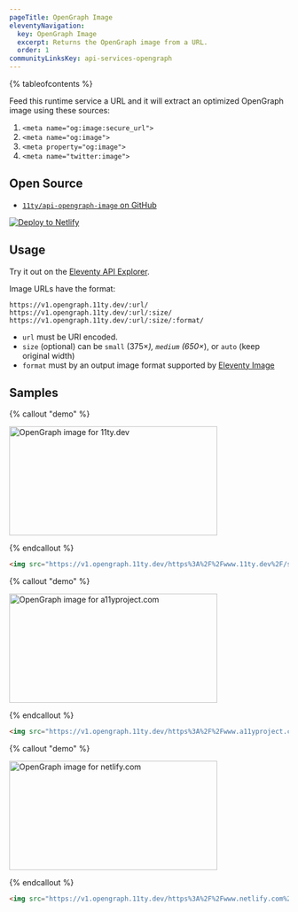 ```yaml
---
pageTitle: OpenGraph Image
eleventyNavigation:
  key: OpenGraph Image
  excerpt: Returns the OpenGraph image from a URL.
  order: 1
communityLinksKey: api-services-opengraph
---
```

{% tableofcontents %}

Feed this runtime service a URL and it will extract an optimized OpenGraph image using these sources:

1. `<meta name="og:image:secure_url">`
1. `<meta name="og:image">`
1. `<meta property="og:image">`
1. `<meta name="twitter:image">`

## Open Source

* [`11ty/api-opengraph-image` on GitHub](https://github.com/11ty/api-opengraph-image)

<a href="https://app.netlify.com/start/deploy?repository=https://github.com/11ty/api-opengraph-image" class="elv-externalexempt"><img src="https://www.netlify.com/img/deploy/button.svg" alt="Deploy to Netlify"></a>

## Usage

Try it out on the [Eleventy API Explorer](https://api-explorer.11ty.dev/).

Image URLs have the format:

```
https://v1.opengraph.11ty.dev/:url/
https://v1.opengraph.11ty.dev/:url/:size/
https://v1.opengraph.11ty.dev/:url/:size/:format/
```

* `url` must be URI encoded.
* `size` (optional) can be `small` (375×_), `medium` (650×_), or `auto` (keep original width)
* `format` must by an output image format supported by [Eleventy Image](https://www.11ty.dev/docs/plugins/image/)


## Samples

{% callout "demo" %}

<img src="https://v1.opengraph.11ty.dev/https%3A%2F%2Fwww.11ty.dev%2F/small/" alt="OpenGraph image for 11ty.dev" loading="lazy" decoding="async" width="375" height="197">

{% endcallout %}

```html
<img src="https://v1.opengraph.11ty.dev/https%3A%2F%2Fwww.11ty.dev%2F/small/" alt="OpenGraph image for 11ty.dev" loading="lazy" decoding="async" width="375" height="197">
```

{% callout "demo" %}

<img src="https://v1.opengraph.11ty.dev/https%3A%2F%2Fwww.a11yproject.com%2F/small/" alt="OpenGraph image for a11yproject.com" loading="lazy" decoding="async" width="375" height="197">

{% endcallout %}

```html
<img src="https://v1.opengraph.11ty.dev/https%3A%2F%2Fwww.a11yproject.com%2F/small/" alt="OpenGraph image for a11yproject.com" loading="lazy" decoding="async" width="375" height="197">
```

{% callout "demo" %}

<img src="https://v1.opengraph.11ty.dev/https%3A%2F%2Fwww.netlify.com%2F/small/" alt="OpenGraph image for netlify.com" loading="lazy" decoding="async" width="375" height="197">

{% endcallout %}

```html
<img src="https://v1.opengraph.11ty.dev/https%3A%2F%2Fwww.netlify.com%2F/small/" alt="OpenGraph image for netlify.com" loading="lazy" decoding="async" width="375" height="197">
```
